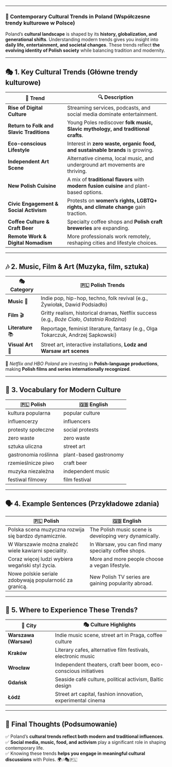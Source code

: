 
---
### 📌 **Contemporary Cultural Trends in Poland (Współczesne trendy kulturowe w Polsce)**

Poland’s **cultural landscape** is shaped by its **history, globalization, and generational shifts**. Understanding modern trends gives you insight into **daily life, entertainment, and societal changes**. These trends reflect **the evolving identity of Polish society** while balancing tradition and modernity.

---

## 🎭 **1. Key Cultural Trends (Główne trendy kulturowe)**

|📌 **Trend**|🔍 **Description**|
|---|---|
|**Rise of Digital Culture**|Streaming services, podcasts, and social media dominate entertainment.|
|**Return to Folk and Slavic Traditions**|Young Poles rediscover **folk music, Slavic mythology, and traditional crafts**.|
|**Eco-conscious Lifestyle**|Interest in **zero waste, organic food, and sustainable brands** is growing.|
|**Independent Art Scene**|Alternative cinema, local music, and underground art movements are thriving.|
|**New Polish Cuisine**|A mix of **traditional flavors** with **modern fusion cuisine** and plant-based options.|
|**Civic Engagement & Social Activism**|Protests on **women’s rights, LGBTQ+ rights, and climate change** gain traction.|
|**Coffee Culture & Craft Beer**|Specialty coffee shops and **Polish craft breweries** are expanding.|
|**Remote Work & Digital Nomadism**|More professionals work remotely, reshaping cities and lifestyle choices.|

---

## 🎶 **2. Music, Film & Art (Muzyka, film, sztuka)**

|🎭 **Category**|🇵🇱 **Polish Trends**|
|---|---|
|**Music** 🎵|Indie pop, hip-hop, techno, folk revival (e.g., Żywiołak, Dawid Podsiadło)|
|**Film** 🎬|Gritty realism, historical dramas, Netflix success (e.g., _Boże Ciało_, _Ostatnia Rodzina_)|
|**Literature** 📚|Reportage, feminist literature, fantasy (e.g., Olga Tokarczuk, Andrzej Sapkowski)|
|**Visual Art** 🎨|Street art, interactive installations, **Lodz and Warsaw art scenes**|

🔹 _Netflix and HBO Poland_ are investing in **Polish-language productions**, making **Polish films and series internationally recognized**.

---

## 📖 **3. Vocabulary for Modern Culture**

|🇵🇱 **Polish**|🇬🇧 **English**|
|---|---|
|kultura popularna|popular culture|
|influencerzy|influencers|
|protesty społeczne|social protests|
|zero waste|zero waste|
|sztuka uliczna|street art|
|gastronomia roślinna|plant-based gastronomy|
|rzemieślnicze piwo|craft beer|
|muzyka niezależna|independent music|
|festiwal filmowy|film festival|

---

## 🗣️ **4. Example Sentences (Przykładowe zdania)**

|🇵🇱 **Polish**|🇬🇧 **English**|
|---|---|
|Polska scena muzyczna rozwija się bardzo dynamicznie.|The Polish music scene is developing very dynamically.|
|W Warszawie można znaleźć wiele kawiarni speciality.|In Warsaw, you can find many specialty coffee shops.|
|Coraz więcej ludzi wybiera wegański styl życia.|More and more people choose a vegan lifestyle.|
|Nowe polskie seriale zdobywają popularność za granicą.|New Polish TV series are gaining popularity abroad.|

---

## 🧭 **5. Where to Experience These Trends?**

|📍 **City**|🎭 **Culture Highlights**|
|---|---|
|**Warszawa (Warsaw)**|Indie music scene, street art in Praga, coffee culture|
|**Kraków**|Literary cafes, alternative film festivals, electronic music|
|**Wrocław**|Independent theaters, craft beer boom, eco-conscious initiatives|
|**Gdańsk**|Seaside café culture, political activism, Baltic design|
|**Łódź**|Street art capital, fashion innovation, experimental cinema|

---

## 🎯 **Final Thoughts (Podsumowanie)**

✅ Poland’s **cultural trends reflect both modern and traditional influences**.  
✅ **Social media, music, food, and activism** play a significant role in shaping contemporary life.  
✅ Knowing these trends **helps you engage in meaningful cultural discussions** with Poles. 🌍🎶🎭🇵🇱
